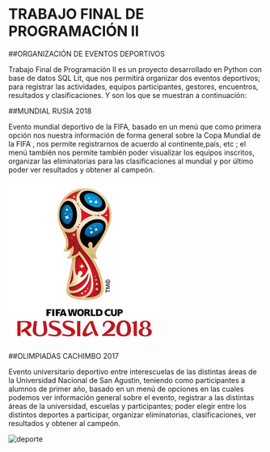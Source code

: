﻿# TRABAJO FINAL DE PROGRAMACIÓN II
##ORGANIZACIÓN DE EVENTOS DEPORTIVOS


Trabajo Final de Programación II es un proyecto desarrollado en Python con base de datos SQL Lit, que nos permitirá organizar dos eventos deportivos; para registrar las actividades, equipos participantes, gestores, encuentros, resultados y clasificaciones. Y son los que se muestran a continuación:


##MUNDIAL RUSIA 2018

Evento mundial deportivo de la FIFA, basado en un menú que como primera opción nos nuestra información de forma general sobre la Copa Mundial de la FIFA , nos permite registrarnos de acuerdo al continente,país, etc ; el menú también nos permite también poder visualizar los equipos inscritos, organizar las eliminatorias para las clasificaciones al mundial y por último poder ver resultados y obtener al campeón.


![Imagen_mundialrusia2018](/Imagenes/Imagen_mundialrusia2018.jpg "Imagen_mundialrusia2018")


##OLIMPIADAS CACHIMBO 2017

Evento universitario deportivo entre interescuelas de las distintas áreas de la Universidad Nacional de San Agustin, teniendo como participantes a alumnos de primer año, basado en un menú de opciones en las cuales podemos ver información general sobre el evento, registrar a las distintas áreas de la universidad, escuelas y participantes; poder elegir entre los distintos deportes a participar, organizar eliminatorias, clasificaciones, ver resultados y obtener al campeón.


![deporte](/Imagenes/deporte.jpg "deporte")
